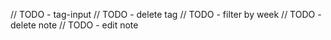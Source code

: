 // TODO - tag-input
// TODO - delete tag
// TODO - filter by week
// TODO - delete note
// TODO - edit note
